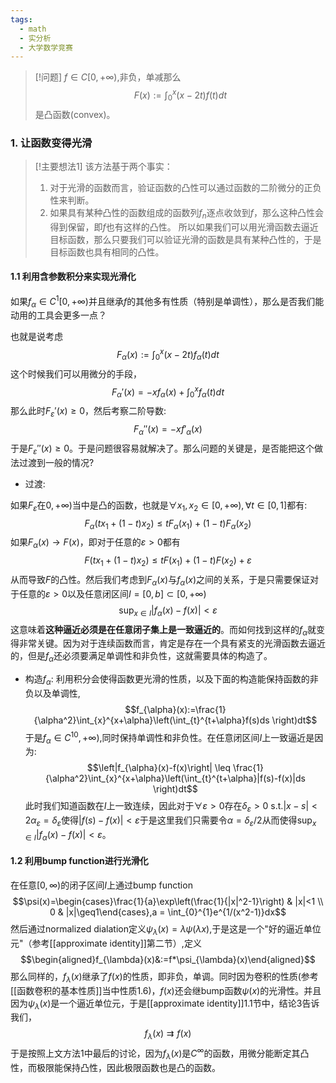 ```yaml
---
tags:
  - math
  - 实分析
  - 大学数学竞赛
---
```


> [!问题]
> $f \in C[0,+\infty)$,非负，单减那么$$F(x):=\int_{0}^x
> (x-2t)f(t)dt$$是凸函数(convex)。


### 1. 让函数变得光滑

> [!主要想法1]
> 该方法基于两个事实：
> 1. 对于光滑的函数而言，验证函数的凸性可以通过函数的二阶微分的正负性来判断。
> 2. 如果具有某种凸性的函数组成的函数列$f_n$逐点收敛到$f$，那么这种凸性会得到保留，即$f$也有这样的凸性。
> 所以如果我们可以用光滑函数去逼近目标函数，那么只要我们可以验证光滑的函数是具有某种凸性的，于是目标函数也具有相同的凸性。

#### 1.1 利用含参数积分来实现光滑化

 如果$f_{\alpha} \in C^1[0,+\infty)$并且继承$f$的其他多有性质（特别是单调性），那么是否我们能动用的工具会更多一点？
 
 也就是说考虑$$F_{\alpha}(x):=\int_{0}^x
    (x-2t)f_{\alpha}(t)dt$$这个时候我们可以用微分的手段，$$F_{\alpha}'(x)
    = -xf_{\alpha}(x)+\int_{0}^x
    f_{\alpha}(t)dt$$那么此时$F_{\varepsilon}'(x)\geq 0$，然后考察二阶导数:$$F_{\alpha}''(x) =
    -xf'_{\alpha}(x)$$于是$F_{\varepsilon}''(x)\geq 0$。于是问题很容易就解决了。那么问题的关键是，是否能把这个做法过渡到一般的情况?

* 过渡:

如果$F_{\varepsilon}$在$0,+\infty)$当中是凸的函数，也就是$\forall x_1,x_2 \in [0,+\infty),\forall t \in[0,1]$都有:$$F_{\alpha}(t x_1+(1-t) x_2)\leq t
    F_{\alpha}(x_1)+(1-t) F_{\alpha}(x_2)$$如果$F_{\alpha}(x)  \to F(x)$，即对于任意的$\varepsilon >0$都有$$F(t x_1+(1-t)
    x_2)\leq t F(x_1)+(1-t)
    F(x_2)+\varepsilon$$从而导致$F$的凸性。然后我们考虑到$F_{\alpha}(x)$与$f_{\alpha}(x)$之间的关系，于是只需要保证对于任意的$\varepsilon >0$以及任意闭区间$I = [0,b]\subset[0,+\infty)$  $$\sup_{x\in I}|f_{\alpha}(x) - f(x)|<\varepsilon$$这意味着**这种逼近必须是在任意闭子集上是一致逼近的**。而如何找到这样的$f_{\alpha}$就变得非常关键。因为对于连续函数而言，肯定是存在一个具有紧支的光滑函数去逼近的，但是$f_{\alpha}$还必须要满足单调性和非负性，这就需要具体的构造了。
* 构造$f_{\alpha}$:
利用积分会使得函数更光滑的性质，以及下面的构造能保持函数的非负以及单调性,$$f_{\alpha}(x):=\frac{1}{\alpha^2}\int_{x}^{x+\alpha}\left(\int_{t}^{t+\alpha}f(s)ds
    \right)dt$$于是$f_{\alpha} \in C^10,+\infty)$,同时保持单调性和非负性。在任意闭区间$I$上一致逼近是因为:$$\left|f_{\alpha}(x)-f(x)\right|    \leq
\frac{1}{\alpha^2}\int_{x}^{x+\alpha}\left(\int_{t}^{t+\alpha}|f(s)-f(x)|ds \right)dt$$此时我们知道函数在$I$上一致连续，因此对于$\forall \varepsilon >0$存在$\delta_{\varepsilon}>0\text{ s.t.}|x-s|<2\alpha_{\varepsilon}=\delta_{\varepsilon}$使得$|f(s)-f(x)|< \varepsilon$于是这里我们只需要令$\alpha =\delta_{\varepsilon}/2$从而使得$\sup_{x\in I}|f_{\alpha}(x) - f(x)|<\varepsilon$。

#### 1.2 利用bump function进行光滑化

在任意$[0,\infty)$的闭子区间$I$上通过bump function 
$$\psi(x)=\begin{cases}\frac{1}{a}\exp\left(\frac{1}{|x|^2-1}\right)
& |x|<1 \\ 0 & |x|\geq1\end{cases},a =
\int_{0}^{1}e^{1/(x^2-1)}dx$$然后通过normalized dialation定义$\psi_{\lambda}(x)=\lambda\psi(\lambda x)$,于是这是一个"好的逼近单位元"（参考[[approximate identity]]第二节）,定义
$$\begin{aligned}f_{\lambda}(x)&:=f*\psi_{\lambda}(x)\end{aligned}$$
那么同样的，$f_{\lambda}(x)$继承了$f(x)$的性质，即非负，单调。同时因为卷积的性质(参考[[函数卷积的基本性质]]当中性质1.6)，$f(x)$还会继bump函数$\psi(x)$的光滑性。并且因为$\psi_{\lambda}(x)$是一个逼近单位元，于是[[approximate identity]]1.1节中，结论3告诉我们，$$f_{\lambda}(x)\rightrightarrows f(x)$$于是按照上文方法1中最后的讨论，因为$f_{\lambda}(x)$是$C^{\infty}$的函数，用微分能断定其凸性，而极限能保持凸性，因此极限函数也是凸的函数。
